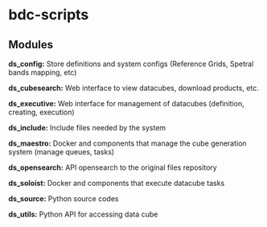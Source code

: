 # bdc-scripts

## Modules


**ds_config:** Store definitions and system configs (Reference Grids, Spetral bands mapping, etc)

**ds_cubesearch:** Web interface to view datacubes, download products, etc.

**ds_executive:** Web interface for management of datacubes (definition, creating, execution)

**ds_include:** Include files needed by the system

**ds_maestro:** Docker and components that manage the cube generation system (manage queues, tasks)

**ds_opensearch:** API opensearch to the original files repository

**ds_soloist:** Docker and components that execute datacube tasks

**ds_source:** Python source codes 

**ds_utils:** Python API for accessing data cube

